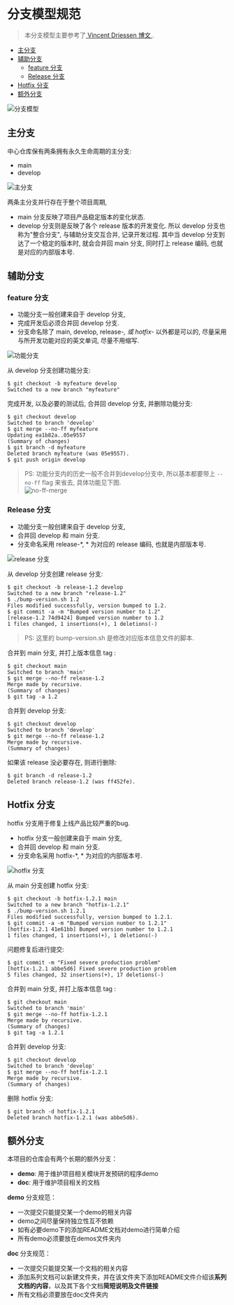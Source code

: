 # 分支模型规范
> 本分支模型主要参考了[ Vincent Driessen 博文 ](https://nvie.com/posts/a-successful-git-branching-model/).

- [主分支](#主分支)
- [辅助分支](#辅助分支)
  - [feature 分支](#feature-分支)
  - [Release 分支](#release-分支)
- [Hotfix 分支](#hotfix-分支)
- [额外分支](#额外分支)

![分支模型](/assets/imgs/posts/2020-07-27-git-branch/git-model@2x.jpg)

## 主分支
中心仓库保有两条拥有永久生命周期的主分支:
- main
- develop

![主分支](/assets/imgs/posts/2020-07-27-git-branch/main-branches@2x.jpg)

两条主分支并行存在于整个项目周期, 
- main 分支反映了项目产品稳定版本的变化状态. 
- develop 分支则是反映了各个 release 版本的开发变化. 所以 develop 分支也称为"整合分支", 与辅助分支交互合并, 记录开发过程. 其中当 develop 分支到达了一个稳定的版本时, 就会合并回 main 分支, 同时打上 release 编码, 也就是对应的内部版本号.

## 辅助分支
### feature 分支

- 功能分支一般创建来自于 develop 分支, 
- 完成开发后必须合并回 develop 分支. 
- 分支命名除了 main, develop, release-*, 或 hotfix-* 以外都是可以的, 尽量采用与所开发功能对应的英文单词, 尽量不用缩写.

![功能分支](/assets/imgs/posts/2020-07-27-git-branch/feature-branches@2x.jpg)

从 develop 分支创建功能分支:
```
$ git checkout -b myfeature develop
Switched to a new branch "myfeature"
```

完成开发, 以及必要的测试后, 合并回 develop 分支, 并删除功能分支:
```
$ git checkout develop
Switched to branch 'develop'
$ git merge --no-ff myfeature
Updating ea1b82a..05e9557
(Summary of changes)
$ git branch -d myfeature
Deleted branch myfeature (was 05e9557).
$ git push origin develop
```
> PS: 功能分支内的历史一般不合并到develop分支中, 所以基本都要带上 `--no-ff` flag 来省去, 具体功能见下图.<br>
![no-ff-merge](/assets/imgs/posts/2020-07-27-git-branch/merge-without-ff@2x.jpg)

### Release 分支

- 功能分支一般创建来自于 develop 分支, 
- 合并回 develop 和 main 分支. 
- 分支命名采用 release-*, * 为对应的 release 编码, 也就是内部版本号.

![release 分支](/assets/imgs/posts/2020-07-27-git-branch/release-branches@2x.jpg)

从 develop 分支创建 release 分支:
```
$ git checkout -b release-1.2 develop
Switched to a new branch "release-1.2"
$ ./bump-version.sh 1.2
Files modified successfully, version bumped to 1.2.
$ git commit -a -m "Bumped version number to 1.2"
[release-1.2 74d9424] Bumped version number to 1.2
1 files changed, 1 insertions(+), 1 deletions(-)
```
> PS: 这里的 bump-version.sh 是修改对应版本信息文件的脚本.


合并到 main 分支, 并打上版本信息 tag :
```
$ git checkout main
Switched to branch 'main'
$ git merge --no-ff release-1.2
Merge made by recursive.
(Summary of changes)
$ git tag -a 1.2
```

合并到 develop 分支:
```
$ git checkout develop
Switched to branch 'develop'
$ git merge --no-ff release-1.2
Merge made by recursive.
(Summary of changes)
```

如果该 release 没必要存在, 则进行删除:
```
$ git branch -d release-1.2
Deleted branch release-1.2 (was ff452fe).
```

## Hotfix 分支

hotfix 分支用于修复上线产品比较严重的bug.
- hotfix 分支一般创建来自于 main 分支, 
- 合并回 develop 和 main 分支. 
- 分支命名采用 hotfix-*, * 为对应的内部版本号.

![hotfix 分支](/assets/imgs/posts/2020-07-27-git-branch/hotfix-branches@2x.jpg)

从 main 分支创建 hotfix 分支:
```
$ git checkout -b hotfix-1.2.1 main
Switched to a new branch "hotfix-1.2.1"
$ ./bump-version.sh 1.2.1
Files modified successfully, version bumped to 1.2.1.
$ git commit -a -m "Bumped version number to 1.2.1"
[hotfix-1.2.1 41e61bb] Bumped version number to 1.2.1
1 files changed, 1 insertions(+), 1 deletions(-)
```

问题修复后进行提交:
```
$ git commit -m "Fixed severe production problem"
[hotfix-1.2.1 abbe5d6] Fixed severe production problem
5 files changed, 32 insertions(+), 17 deletions(-)
```

合并到 main 分支, 并打上版本信息 tag :
```
$ git checkout main
Switched to branch 'main'
$ git merge --no-ff hotfix-1.2.1
Merge made by recursive.
(Summary of changes)
$ git tag -a 1.2.1
```

合并到 develop 分支:
```
$ git checkout develop
Switched to branch 'develop'
$ git merge --no-ff hotfix-1.2.1
Merge made by recursive.
(Summary of changes)
```

删除 hotfix 分支:
```
$ git branch -d hotfix-1.2.1
Deleted branch hotfix-1.2.1 (was abbe5d6).
```

## 额外分支
本项目的仓库会有两个长期的额外分支：
- **demo**: 用于维护项目相关模块开发预研的程序demo
- **doc**: 用于维护项目相关的文档

**demo** 分支规范：
- 一次提交只能提交某一个demo的相关内容
- demo之间尽量保持独立性互不依赖
- 如有必要demo下的添加README文档对demo进行简单介绍
- 所有demo必须要放在demos文件夹内

**doc** 分支规范：
- 一次提交只能提交某一个文档的相关内容
- 添加系列文档可以新建文件夹，并在该文件夹下添加README文件介绍该**系列文档的内容**，以及其下各个文档**简短说明及文件链接**
- 所有文档必须要放在doc文件夹内